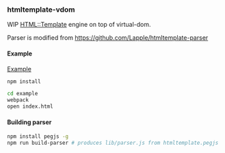 ### htmltemplate-vdom

WIP [HTML::Template](http://search.cpan.org/~samtregar/HTML-Template/Template.pm) engine on top of virtual-dom.

Parser is modified from https://github.com/Lapple/htmltemplate-parser

#### Example

[Example](example/index.html)

```bash
npm install

cd example
webpack
open index.html
```

#### Building parser

```bash
npm install pegjs -g
npm run build-parser # produces lib/parser.js from htmltemplate.pegjs
```
